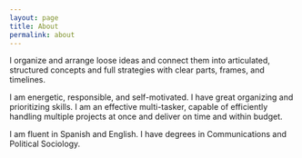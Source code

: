 ```yaml
---
layout: page
title: About
permalink: about
---
```


I organize and arrange loose ideas and connect them into articulated, structured concepts and full strategies with clear parts, frames, and timelines.

I am energetic, responsible, and self-motivated. I have great organizing and prioritizing skills. I am an effective multi-tasker, capable of efficiently handling multiple projects at once and deliver on time and within budget.

I am fluent in Spanish and English. I have degrees in Communications and Political Sociology.

